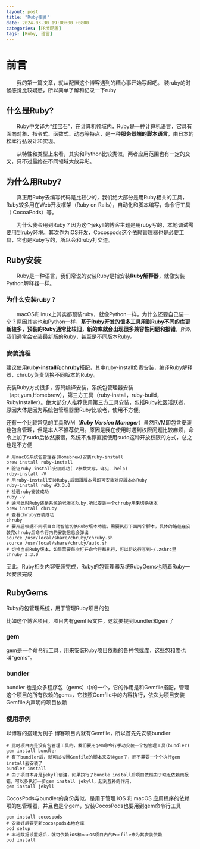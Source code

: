 ```yaml
---
layout: post
title: "Ruby相关"
date: 2024-03-30 19:00:00 +0800
categories: [环境配置]
tags: [Ruby, 语言]
---
```

# 前言

&emsp;&emsp;我的第一篇文章，就从配置这个博客遇到的糟心事开始写起吧。
装ruby的时候感觉比较疑惑，所以简单了解和记录一下ruby

## 什么是Ruby?

&emsp;&emsp;Ruby中文译为“红宝石”，在计算机领域内，Ruby是一种计算机语言，它具有面向对象、指令式、函数式、动态等特点，是一种**服务器端的脚本语言**，由日本的松本行弘设计和实现。

&emsp;&emsp;从特性和类型上来看，其实和Python比较类似，两者应用范围也有一定的交叉，只不过最终在不同领域大放异彩。

## 为什么用Ruby?

&emsp;&emsp;真正用Ruby去编写代码是比较少的，我们绝大部分是用Ruby相关的工具，Ruby较多用在Web开发框架（Ruby on Rails），自动化和脚本编写，命令行工具（ CocoaPods）等。

&emsp;&emsp;为什么我会用到Ruby？因为这个jekyll的博客主题是用ruby写的，本地调试需要用到ruby环境。其次作为iOS开发，Cocospods这个依赖管理器也是必要工具，它也是Ruby写的，所以会和ruby打交道。

## Ruby安装

&emsp;&emsp;Ruby是一种语言，我们常说的安装Ruby是指安装**Ruby解释器**，就像安装Python解释器一样。

### 为什么安装ruby？

&emsp;&emsp;macOS和linux上其实都预装ruby，就像Python一样，为什么还要自己装一个？原因其实也和Python一样，**基于Ruby开发的很多工具用到Ruby不同的库更新较多，预装的Ruby通常比较旧，新的库就会出现很多兼容性问题和报错**，所以我们通常会安装最新版的Ruby，甚至是不同版本Ruby。

### 安装流程

建议使用**ruby-install**和**chruby**搭配，其中ruby-install负责安装，编译Ruby解释器，chruby负责切换不同版本的Ruby。

安装Ruby方式很多，源码编译安装，系统包管理器安装（apt,yum,Homebrew），第三方工具（ruby-install，ruby-build，RubyInstaller）。绝大部分人推荐使用第三方工具安装，包括Ruby社区活跃者，原因大体是因为系统包管理器里Ruby比较老，使用不方便。

还有一个比较常见的工具RVM（***Ruby Version Manager***）虽然RVM即包含安装也包含管理，但是本人不推荐使用。原因是我在使用时遇到权限问题比较麻烦，命令上加了sudo后依然报错，系统不推荐直接使用sudo这种开放权限的方式，总之也是不方便

```shell
# 用macOS系统包管理器(Homebrew)安装ruby-install
brew install ruby-install
# 验证ruby-install安装成功(-V参数大写，详见--help)
ruby-install -V
# 用ruby-install安装Ruby,后面跟版本号即可安装对应版本的Ruby
ruby-install ruby #3.3.0
# 检验ruby安装成功
ruby -v
# 通常此时Ruby还是系统的老版本Ruby,所以安装一个chruby用来切换版本
brew install chruby
# 查看chruby安装成功
chruby
# 要开启根据不同项目自动智能切换Ruby版本功能，需要执行下面两个脚本，具体的路径在安装完chruby后命令行内的安装信息会弹出
source /usr/local/share/chruby/chruby.sh
source /usr/local/share/chruby/auto.sh
# 切换当前Ruby版本，如果需要每次打开命令行都执行，可以将这行写到~/.zshrc里
chruby 3.3.0
```

至此，Ruby相关内容安装完成，Ruby的包管理器系统RubyGems也随着Ruby一起安装完成

## RubyGems

Ruby的包管理系统，用于管理Ruby项目的包

比如这个博客项目，项目内有gemfile文件，这就要提到bundler和gem了

### gem
gem是一个命令行工具，用来安装Ruby项目依赖的各种包或库，这些包和库也叫"gems"。

### bundler
bundler 也是众多程序包（gems）中的一个，它的作用是和Gemfile搭配，管理这个项目的所有依赖的gems，它按照Gemfile中的内容执行，依次为项目安装Gemfile内声明的项目依赖

### 使用示例
以博客的搭建为例子
博客项目内就有Gemfile，所以首先先安装bundler

```shell
# 此时项目内是没有包管理工具的，我们要用gem命令行手动安装一个包管理工具(bundler)
gem install bundler
# 有了bundler后，就可以按照Gemfile的脚本来安装gem了，而不需要一个个执行gem install去安装了
bundler install
# 由于项目本身是jekyll创建，如果执行了bundle install后项目依然由于缺乏依赖而报错，可以多执行一步gem install jekyll，起到互补的作用，
gem install jekyll
```

CocosPods与bundler的身份类似，是用于管理 iOS 和 macOS 应用程序的依赖项的包管理器，并且也是个gem，安装CocosPods也要用到gem命令行工具
```shell
gem install cocospods
# 安装好后要更新cocospods本地仓库
pod setup
# 本地数据设置好后，就可依赖iOS和macOS项目内的Podfile来为其安装依赖
pod install
```